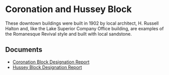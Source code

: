 # Coronation and Hussey Block

These downtown buildings were built in 1902 by local architect, H. Russell Halton and, like the Lake Superior Company Office building, are examples of the Romanesque Revival style and built with local sandstone.

## Documents

-   [Coronation Block Designation Report](documents/coronation-block-designation.pdf)
-   [Hussey Block Designation Report](documents/hussey-block-designation.pdf)
